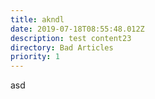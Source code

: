 ```yaml
---
title: akndl
date: 2019-07-18T08:55:48.012Z
description: test content23
directory: Bad Articles
priority: 1
---
```

asd
